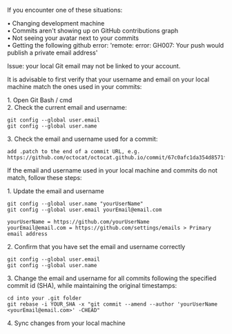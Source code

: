 If you encounter one of these situations:

 &#8226; Changing development machine <br>
 &#8226; Commits aren't showing up on GitHub contributions graph <br>
 &#8226; Not seeing your avatar next to your commits <br>
 &#8226; Getting the following github error: 'remote: error: GH007: Your push would publish a private email address' <br>

Issue: your local Git email may not be linked to your account.

It is advisable to first verify that your username and email on your local machine match the ones used in your commits:

 &#49;. Open Git Bash / cmd <br>
 &#50;. Check the current email and username: <br>
```
git config --global user.email
git config --global user.name
```
 &#51;. Check the email and username used for a commit:<br>
 ```
 add .patch to the end of a commit URL, e.g. 
 https://github.com/octocat/octocat.github.io/commit/67c0afc1da354d8571f51b6f0af8f2794117fd10.patch
 ```
If the email and username used in your local machine and commits do not match, follow these steps:

 &#49;. Update the email and username<br>
 ```
git config --global user.name "yourUserName"
git config --global user.email yourEmail@email.com
```
`yourUserName = https://github.com/yourUserName` <br>
`yourEmail@email.com = https://github.com/settings/emails > Primary email address` <br>

 &#50;. Confirm that you have set the email and username correctly<br>
 ```
git config --global user.email
git config --global user.name
```
 &#51;. Change the email and username for all commits following the specified commit id (SHA), while maintaining the original timestamps:<br>
```
cd into your .git folder
git rebase -i YOUR_SHA -x "git commit --amend --author 'yourUserName <yourEmail@email.com>' -CHEAD"
```

 &#52;. Sync changes from your local machine
